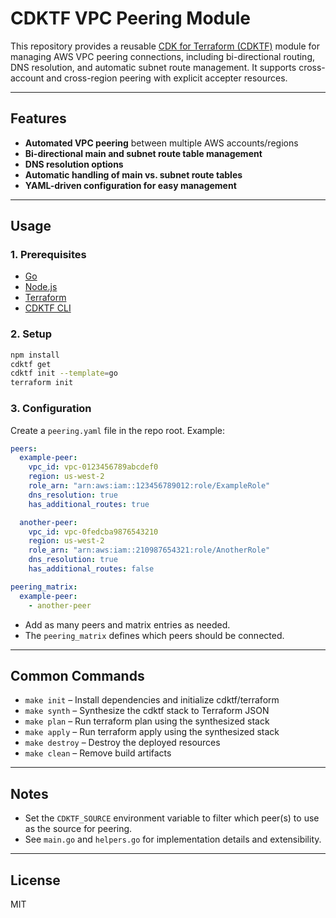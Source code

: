 # CDKTF VPC Peering Module

This repository provides a reusable [CDK for Terraform (CDKTF)](https://developer.hashicorp.com/terraform/cdktf) module for managing AWS VPC peering connections, including bi-directional routing, DNS resolution, and automatic subnet route management. It supports cross-account and cross-region peering with explicit accepter resources.

---

## Features

- **Automated VPC peering** between multiple AWS accounts/regions
- **Bi-directional main and subnet route table management**
- **DNS resolution options**
- **Automatic handling of main vs. subnet route tables**
- **YAML-driven configuration for easy management**

---

## Usage

### 1. Prerequisites

- [Go](https://golang.org/)
- [Node.js](https://nodejs.org/)
- [Terraform](https://terraform.io/)
- [CDKTF CLI](https://developer.hashicorp.com/terraform/cdktf)

### 2. Setup

```sh
npm install
cdktf get
cdktf init --template=go
terraform init
```

### 3. Configuration

Create a `peering.yaml` file in the repo root. Example:

```yaml
peers:
  example-peer:
    vpc_id: vpc-0123456789abcdef0
    region: us-west-2
    role_arn: "arn:aws:iam::123456789012:role/ExampleRole"
    dns_resolution: true
    has_additional_routes: true

  another-peer:
    vpc_id: vpc-0fedcba9876543210
    region: us-west-2
    role_arn: "arn:aws:iam::210987654321:role/AnotherRole"
    dns_resolution: true
    has_additional_routes: false

peering_matrix:
  example-peer:
    - another-peer
```

- Add as many peers and matrix entries as needed.
- The `peering_matrix` defines which peers should be connected.

---

## Common Commands

- `make init`      – Install dependencies and initialize cdktf/terraform
- `make synth`     – Synthesize the cdktf stack to Terraform JSON
- `make plan`      – Run terraform plan using the synthesized stack
- `make apply`     – Run terraform apply using the synthesized stack
- `make destroy`   – Destroy the deployed resources
- `make clean`     – Remove build artifacts

---

## Notes

- Set the `CDKTF_SOURCE` environment variable to filter which peer(s) to use as the source for peering.
- See `main.go` and `helpers.go` for implementation details and extensibility.

---

## License

MIT
